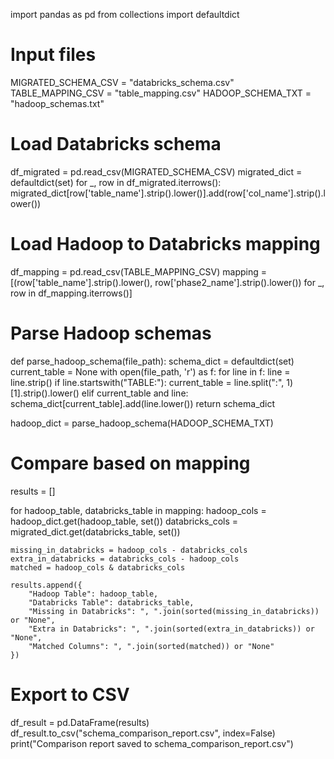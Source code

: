 import pandas as pd
from collections import defaultdict

# Input files
MIGRATED_SCHEMA_CSV = "databricks_schema.csv"
TABLE_MAPPING_CSV = "table_mapping.csv"
HADOOP_SCHEMA_TXT = "hadoop_schemas.txt"

# Load Databricks schema
df_migrated = pd.read_csv(MIGRATED_SCHEMA_CSV)
migrated_dict = defaultdict(set)
for _, row in df_migrated.iterrows():
    migrated_dict[row['table_name'].strip().lower()].add(row['col_name'].strip().lower())

# Load Hadoop to Databricks mapping
df_mapping = pd.read_csv(TABLE_MAPPING_CSV)
mapping = [(row['table_name'].strip().lower(), row['phase2_name'].strip().lower()) for _, row in df_mapping.iterrows()]

# Parse Hadoop schemas
def parse_hadoop_schema(file_path):
    schema_dict = defaultdict(set)
    current_table = None
    with open(file_path, 'r') as f:
        for line in f:
            line = line.strip()
            if line.startswith("TABLE:"):
                current_table = line.split(":", 1)[1].strip().lower()
            elif current_table and line:
                schema_dict[current_table].add(line.lower())
    return schema_dict

hadoop_dict = parse_hadoop_schema(HADOOP_SCHEMA_TXT)

# Compare based on mapping
results = []

for hadoop_table, databricks_table in mapping:
    hadoop_cols = hadoop_dict.get(hadoop_table, set())
    databricks_cols = migrated_dict.get(databricks_table, set())

    missing_in_databricks = hadoop_cols - databricks_cols
    extra_in_databricks = databricks_cols - hadoop_cols
    matched = hadoop_cols & databricks_cols

    results.append({
        "Hadoop Table": hadoop_table,
        "Databricks Table": databricks_table,
        "Missing in Databricks": ", ".join(sorted(missing_in_databricks)) or "None",
        "Extra in Databricks": ", ".join(sorted(extra_in_databricks)) or "None",
        "Matched Columns": ", ".join(sorted(matched)) or "None"
    })

# Export to CSV
df_result = pd.DataFrame(results)
df_result.to_csv("schema_comparison_report.csv", index=False)
print("Comparison report saved to schema_comparison_report.csv")
